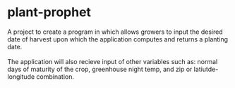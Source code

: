 # plant-prophet
A project to create a program in which allows growers to input the desired date of harvest upon which the application computes and returns a planting date.  
<br>
The application will also recieve input of other variables such as: normal days of maturity of the crop, greenhouse night temp, and zip or latiutde-longitude combination. 
